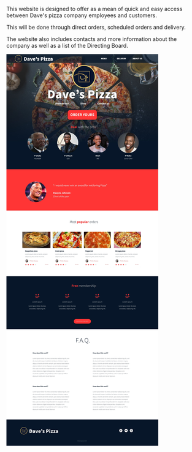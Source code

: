This website is designed to offer as a mean of quick and easy access between Dave's pizza company employees and customers.

This will be done through direct orders, scheduled orders and delivery.

The website also includes contacts and more information about the company as well as a list of the Directing Board.

![Dave's pizza homepage](html_advanced/Images/Dave's%20pizza%20home%20page.jpg)
